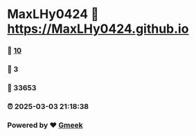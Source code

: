 # MaxLHy0424 :link: https://MaxLHy0424.github.io 
### :page_facing_up: [10](https://MaxLHy0424.github.io/tag.html) 
### :speech_balloon: 3 
### :hibiscus: 33653 
### :alarm_clock: 2025-03-03 21:18:38 
### Powered by :heart: [Gmeek](https://github.com/Meekdai/Gmeek)
